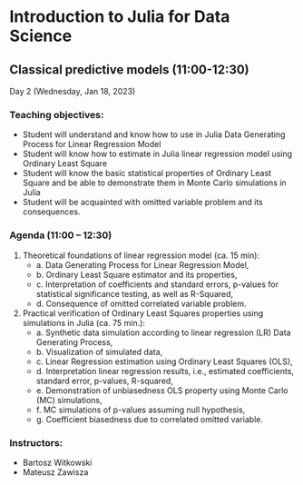 # Introduction to Julia for Data Science
## Classical predictive models (11:00-12:30)
Day 2 (Wednesday, Jan 18, 2023)

### Teaching objectives:
- Student will understand and know how to use in Julia Data Generating Process for Linear Regression Model
- Student will know how to estimate in Julia linear regression model using Ordinary Least Square
- Student will know the basic statistical properties of Ordinary Least Square and be able to demonstrate them in Monte Carlo simulations in Julia
- Student will be acquainted with omitted variable problem and its consequences. 

### Agenda (11:00 – 12:30)
1. Theoretical foundations of linear regression model (ca. 15 min):
    - a. Data Generating Process for Linear Regression Model,
    - b.	Ordinary Least Square estimator and its properties,
    - c.	Interpretation of coefficients and standard errors, p-values for statistical significance testing, as well as R-Squared,
    - d.	Consequence of omitted correlated variable problem. 
2. Practical verification of Ordinary Least Squares properties using simulations in Julia (ca. 75 min.):
    - a.	Synthetic data simulation according to linear regression (LR) Data Generating Process,
    - b.	Visualization of simulated data,
    - c.	Linear Regression estimation using Ordinary Least Squares (OLS),
    - d.	Interpretation linear regression results, i.e., estimated coefficients, standard error, p-values, R-squared,
    - e.	Demonstration of unbiasedness OLS property using Monte Carlo (MC) simulations,
    - f.	MC simulations of p-values assuming null hypothesis,
    - g.	Coefficient biasedness due to correlated omitted variable.
    
### Instructors:
- Bartosz Witkowski
- Mateusz Zawisza
